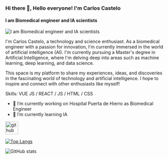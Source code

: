 ### Hi there 👋, Hello everyone! I'm Carlos Castelo
#### I am Biomedical engineer and IA scientists 
![I am Biomedical engineer and IA scientists ](https://www.larepublica.net/storage/images/2020/08/04/20200804153632.biomedico.x2.jpg)

I'm Carlos Castelo, a technology and science enthusiast. As a biomedical engineer with a passion for innovation, I'm currently immersed in the world of artificial intelligence (AI). I'm currently pursuing a Master's degree in Artificial Intelligence, where I'm delving deep into areas such as machine learning, deep learning, and data science.

This space is my platform to share my experiences, ideas, and discoveries in the fascinating world of technology and artificial intelligence. I hope to inspire and connect with other enthusiasts like myself!

Skills: VUE JS / REACT / JS / HTML / CSS

- 🔭 I’m currently working on Hospital Puerta de Hierro as Biomedical Engineer 
- 🌱 I’m currently learning IA 


[<img src='https://cdn.jsdelivr.net/npm/simple-icons@3.0.1/icons/github.svg' alt='github' height='40'>](https://github.com/Rhydrus)  

[![Top Langs](https://github-readme-stats.vercel.app/api/top-langs/?username=Rhydrus)](https://github.com/anuraghazra/github-readme-stats)

![GitHub stats](https://github-readme-stats.vercel.app/api?username=Rhydrus&show_icons=true)  


